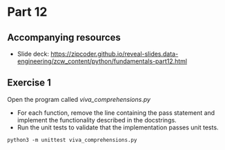 # Part 12

## Accompanying resources
* Slide deck: https://zipcoder.github.io/reveal-slides.data-engineering/zcw_content/python/fundamentals-part12.html


## Exercise 1

Open the program called *viva_comprehensions.py*

* For each function, remove the line containing the pass statement and implement the functionality described in the docstrings.
* Run the unit tests to validate that the implementation passes unit tests.

```
python3 -m unittest viva_comprehensions.py
```

